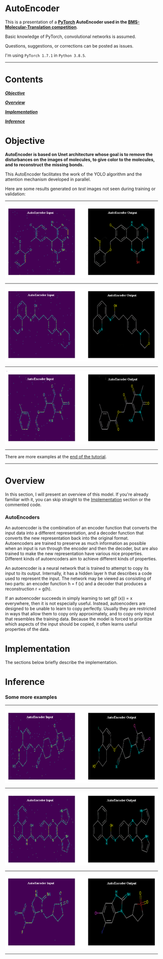 # AutoEncoder

This is a presentation of a **[PyTorch](https://pytorch.org) AutoEncoder used in the [BMS-Molecular-Translation competition](https://www.kaggle.com/c/bms-molecular-translation)**. 

Basic knowledge of PyTorch, convolutional networks is assumed.

Questions, suggestions, or corrections can be posted as issues.

I'm using `PyTorch 1.7.1` in `Python 3.8.5`.

---

# Contents

[***Objective***](https://github.com/AntoinePlissonneau/MolecularTranslationChallenge/tree/main/AutoEncoder#objective)

[***Overview***](https://github.com/AntoinePlissonneau/MolecularTranslationChallenge/tree/main/AutoEncoder#overview)

[***Implementation***](https://github.com/AntoinePlissonneau/MolecularTranslationChallenge/tree/main/AutoEncoder#implementation)

[***Inference***](https://github.com/AntoinePlissonneau/MolecularTranslationChallenge/tree/main/AutoEncoder#inference)

# Objective

**AutoEncoder is based on Unet architecture whose goal is to remove the disturbances on the images of molecules, to give color to the molecules, and to reconstruct the missing bonds.**

This AutoEncoder facilitates the work of the YOLO algorithm and the attention mechanism developed in parallel.

Here are some results generated on _test_ images not seen during training or validation:

---

![](https://github.com/AntoinePlissonneau/MolecularTranslationChallenge/blob/main/AutoEncoder/img/AE_1.png "RES 0")

---

![](https://github.com/AntoinePlissonneau/MolecularTranslationChallenge/blob/main/AutoEncoder/img/AE_2.png "RES 2")

---

![](https://github.com/AntoinePlissonneau/MolecularTranslationChallenge/blob/main/AutoEncoder/img/AE_3.png "RES 4")

---

There are more examples at the [end of the tutorial](https://github.com/AntoinePlissonneau/MolecularTranslationChallenge/tree/main/AutoEncoder#some-more-examples).

---

# Overview

In this section, I will present an overview of this model. If you're already familiar with it, you can skip straight to the [Implementation](https://github.com/AntoinePlissonneau/MolecularTranslationChallenge/tree/main/AutoEncoder#implementation) section or the commented code.

### AutoEncoders

An autoencoder is the combination of an encoder function that converts the input data into a different representation, and a decoder function that converts the new representation back into the original format. Autoencoders are trained to preserve as much information as possible when an input is run through the encoder and then the decoder, but are also trained to make the new representation have various nice properties. Different kinds of autoencoders aim to achieve different kinds of properties.

An autoencoder is a neural network that is trained to attempt to copy its input to its output. Internally, it has a hidden layer h that describes a code used to represent the input. The network may be viewed as consisting of two parts: an encoder function h = f (x) and a decoder that produces a reconstruction r = g(h). 

If an autoencoder succeeds in simply learning to set g(f (x)) = x everywhere, then it is not especially useful. Instead, autoencoders are designed to be unable to learn to copy perfectly. Usually they are restricted in ways that allow them to copy only approximately, and to copy only input that resembles the training data. Because the model is forced to prioritize which aspects of the input should be copied, it often learns useful properties of the data.

# Implementation

The sections below briefly describe the implementation.

# Inference

### Some more examples

---

![](https://github.com/AntoinePlissonneau/MolecularTranslationChallenge/blob/main/AutoEncoder/img/AE_4.png "RES 6")

---

![](https://github.com/AntoinePlissonneau/MolecularTranslationChallenge/blob/main/AutoEncoder/img/AE_5.png "RES 8")

---

![](https://github.com/AntoinePlissonneau/MolecularTranslationChallenge/blob/main/AutoEncoder/img/AE_6.png "RES 10")

---

